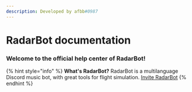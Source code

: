 ```yaml
---
description: Developed by afbb#0987
---
```


# RadarBot documentation

### Welcome to the official help center of RadarBot!

{% hint style="info" %}
**What's RadarBot?** RadarBot is a multilanguage Discord music bot, with great tools for flight simulation. [Invite RadarBot](https://bit.ly/RadarBotInvite)
{% endhint %}
